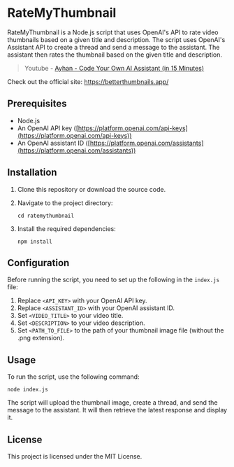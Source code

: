 # RateMyThumbnail

RateMyThumbnail is a Node.js script that uses OpenAI's API to rate video thumbnails based on a given title and description. The script uses OpenAI's Assistant API to create a thread and send a message to the assistant. The assistant then rates the thumbnail based on the given title and description.

> Youtube - [Ayhan - Code Your Own AI Assistant (in 15 Minutes)](https://youtu.be/tomw0ST4H8U)

Check out the official site: https://betterthumbnails.app/

## Prerequisites

- Node.js
- An OpenAI API key ([https://platform.openai.com/api-keys](https://platform.openai.com/api-keys))
- An OpenAI assistant ID ([https://platform.openai.com/assistants](https://platform.openai.com/assistants))

## Installation

1. Clone this repository or download the source code.

2. Navigate to the project directory:

   ```
   cd ratemythumbnail
   ```

3. Install the required dependencies:

   ```
   npm install
   ```

## Configuration

Before running the script, you need to set up the following in the `index.js` file:

1. Replace `<API_KEY>` with your OpenAI API key.
2. Replace `<ASSISTANT_ID>` with your OpenAI assistant ID.
3. Set `<VIDEO_TITLE>` to your video title.
4. Set `<DESCRIPTION>` to your video description.
5. Set `<PATH_TO_FILE>` to the path of your thumbnail image file (without the .png extension).

## Usage

To run the script, use the following command:

```
node index.js
```

The script will upload the thumbnail image, create a thread, and send the message to the assistant. It will then retrieve the latest response and display it.

## License

This project is licensed under the MIT License.
